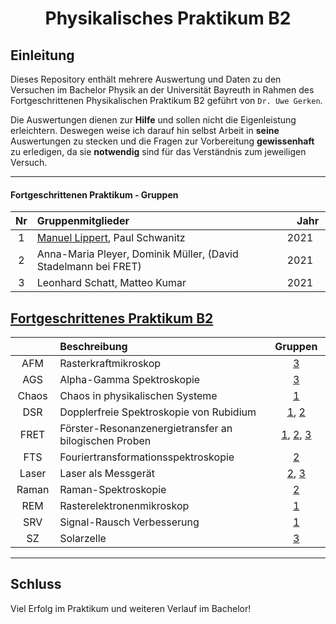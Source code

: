 <h1 align="center">Physikalisches Praktikum B2</h1>

## Einleitung
Dieses Repository enthält mehrere Auswertung und Daten zu den Versuchen im Bachelor Physik an der Universität Bayreuth in Rahmen des Fortgeschrittenen Physikalischen Praktikum B2 geführt von ``Dr. Uwe Gerken``.

Die Auswertungen dienen zur **Hilfe** und sollen nicht die Eigenleistung erleichtern. Deswegen weise ich darauf hin selbst Arbeit in **seine** Auswertungen zu stecken und die Fragen zur Vorbereitung **gewissenhaft** zu erledigen, da sie **notwendig** sind für das Verständnis zum jeweiligen Versuch.

* * *

#### Fortgeschrittenen Praktikum - Gruppen

| Nr | Gruppenmitglieder  <img width=400/>                                                 | <img width=20/> Jahr <img width=20/>    |
|:--:|:------------------------------------------------------------------------------------|:---------:|
| 1  | [Manuel Lippert](https://github.com/ManeLippert), Paul Schwanitz                    |   2021    |
| 2  | Anna-Maria Pleyer, Dominik Müller, (David Stadelmann bei FRET)                      |   2021    |
| 3  | Leonhard Schatt, Matteo Kumar                                                       |   2021    |

## [Fortgeschrittenes Praktikum B2](https://github.com/Phi-Laboratorys/PPB2)

| <img width=70/> | Beschreibung <img width=400/>                                               | <img width=20/> Gruppen <img width=20/> |
|:-------:|:------------------------------------------------------------------------------------|:-----------:|
| AFM     | Rasterkraftmikroskop                                                                | [3](https://github.com/Phi-Laboratorys/PPB2/blob/main/Versuch_AFM/Leo_Matteo/Versuch_AFM.pdf) |
| AGS     | Alpha-Gamma Spektroskopie                                                           | [3](https://github.com/Phi-Laboratorys/PPB2/blob/main/Versuch_AGS/Leo_Matteo/Versuch_AlphaGamma.pdf) |
| Chaos   | Chaos in physikalischen Systeme                                                     | [1](https://github.com/Phi-Laboratorys/PPB2/blob/main/Versuch_Chaos/Manuel_Paul/Versuch_Chaos.pdf) |
| DSR     | Dopplerfreie Spektroskopie von Rubidium                                             | [1](https://github.com/Phi-Laboratorys/PPB2/blob/main/Versuch_DSR/Manuel_Paul/Experiment_DSR.pdf), [2](https://github.com/Phi-Laboratorys/PPB2/blob/main/Versuch_DSR/Anna-Maria_Dominik/Master.pdf) |
| FRET    | Förster-Resonanzenergietransfer an bilogischen Proben                               | [1](https://github.com/Phi-Laboratorys/PPB2/blob/main/Versuch_FRET/Manuel_Paul/Versuch_FRET.pdf), [2](https://github.com/Phi-Laboratorys/PPB2/blob/main/Versuch_FRET/Anna-Maria_David_Dominik/Master.pdf), [3](https://github.com/Phi-Laboratorys/PPB2/blob/main/Versuch_FRET/Leo_Matteo/Versuch_FRET.pdf) |
| FTS     | Fouriertransformationsspektroskopie                                                 | [2](https://github.com/Phi-Laboratorys/PPB2/blob/main/Versuch_FTS/Anna-Maria_Dominik/Master.pdf) |
| Laser   | Laser als Messgerät                                                                 | [2](https://github.com/Phi-Laboratorys/PPB2/blob/main/Versuch_Laser/Anna-Maria_Dominik/Master.pdf), [3](https://github.com/Phi-Laboratorys/PPB2/blob/main/Versuch_Laser/Leo_Matteo/Versuch_Laser.pdf) |
| Raman   | Raman-Spektroskopie                                                                 | [2](https://github.com/Phi-Laboratorys/PPB2/blob/main/Versuch_Raman/Anna-Maria_Dominik/Master.pdf) |
| REM     | Rasterelektronenmikroskop                                                           | [1](https://github.com/Phi-Laboratorys/PPB2/blob/main/Versuch_REM/Manuel_Paul/Verbesserung_REM.pdf) |
| SRV     | Signal-Rausch Verbesserung                                                          | [1](https://github.com/Phi-Laboratorys/PPB2/blob/main/Versuch_SRV/Manuel_Paul/Versuch_SRV.pdf) |
| SZ      | Solarzelle                                                                          | [3](https://github.com/Phi-Laboratorys/PPB2/blob/main/Versuch_SZ/Leo_Matteo/Versuch_Solarzelle.pdf) |

* * *
## Schluss

Viel Erfolg im Praktikum und weiteren Verlauf im Bachelor!